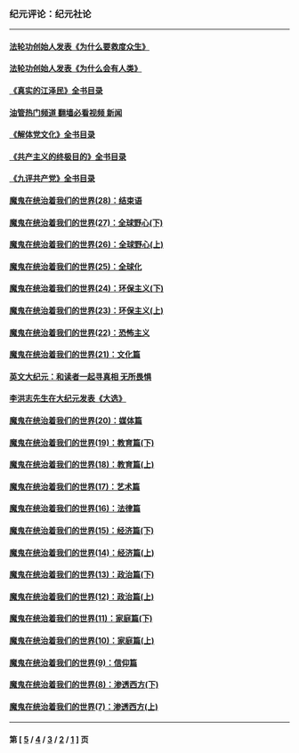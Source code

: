 ### 纪元评论：纪元社论
---
#### [法轮功创始人发表《为什么要救度众生》](../../pages/nsc422/n13975246.md?05080330) 
#### [法轮功创始人发表《为什么会有人类》](../../pages/nsc422/n13912117.md?05080330) 
#### [《真实的江泽民》全书目录](../../pages/nsc422/n13721399.md?05080330) 
#### [油管热门频道 翻墙必看视频 新闻](ok?05080330)
#### [《解体党文化》全书目录](../../pages/nsc422/n13721157.md?05080330) 
#### [《共产主义的终极目的》全书目录](../../pages/nsc422/n13721048.md?05080330) 
#### [《九评共产党》全书目录](../../pages/nsc422/n13708085.md?05080330) 
#### [魔鬼在统治着我们的世界(28)：结束语](../../pages/nsc422/n10936246.md?05080330) 
#### [魔鬼在统治着我们的世界(27)：全球野心(下)](../../pages/nsc422/n10928319.md?05080330) 
#### [魔鬼在统治着我们的世界(26)：全球野心(上)](../../pages/nsc422/n10900318.md?05080330) 
#### [魔鬼在统治着我们的世界(25)：全球化](../../pages/nsc422/n10788205.md?05080330) 
#### [魔鬼在统治着我们的世界(24)：环保主义(下)](../../pages/nsc422/n10695307.md?05080330) 
#### [魔鬼在统治着我们的世界(23)：环保主义(上)](../../pages/nsc422/n10688613.md?05080330) 
#### [魔鬼在统治着我们的世界(22)：恐怖主义](../../pages/nsc422/n10614727.md?05080330) 
#### [魔鬼在统治着我们的世界(21)：文化篇](../../pages/nsc422/n10597706.md?05080330) 
#### [英文大纪元：和读者一起寻真相 无所畏惧](../../pages/nsc422/n12542027.md?05080330) 
#### [李洪志先生在大纪元发表《大选》](../../pages/nsc422/n12534746.md?05080330) 
#### [魔鬼在统治着我们的世界(20)：媒体篇](../../pages/nsc422/n10586579.md?05080330) 
#### [魔鬼在统治着我们的世界(19)：教育篇(下)](../../pages/nsc422/n10564808.md?05080330) 
#### [魔鬼在统治着我们的世界(18)：教育篇(上)](../../pages/nsc422/n10526970.md?05080330) 
#### [魔鬼在统治着我们的世界(17)：艺术篇](../../pages/nsc422/n10499093.md?05080330) 
#### [魔鬼在统治着我们的世界(16)：法律篇](../../pages/nsc422/n10485969.md?05080330) 
#### [魔鬼在统治着我们的世界(15)：经济篇(下)](../../pages/nsc422/n10469975.md?05080330) 
#### [魔鬼在统治着我们的世界(14)：经济篇(上)](../../pages/nsc422/n10457370.md?05080330) 
#### [魔鬼在统治着我们的世界(13)：政治篇(下)](../../pages/nsc422/n10448270.md?05080330) 
#### [魔鬼在统治着我们的世界(12)：政治篇(上)](../../pages/nsc422/n10444576.md?05080330) 
#### [魔鬼在统治着我们的世界(11)：家庭篇(下)](../../pages/nsc422/n10440961.md?05080330) 
#### [魔鬼在统治着我们的世界(10)：家庭篇(上)](../../pages/nsc422/n10435448.md?05080330) 
#### [魔鬼在统治着我们的世界(9)：信仰篇](../../pages/nsc422/n10432159.md?05080330) 
#### [魔鬼在统治着我们的世界(8)：渗透西方(下)](../../pages/nsc422/n10429603.md?05080330) 
#### [魔鬼在统治着我们的世界(7)：渗透西方(上)](../../pages/nsc422/n10426013.md?05080330) 

---
#### 第 [ [5](./5.md?05080330) / [4](./4.md?05080330) / [3](./3.md?05080330) / [2](./2.md?05080330) / [1](./1.md?05080330) ] 页
